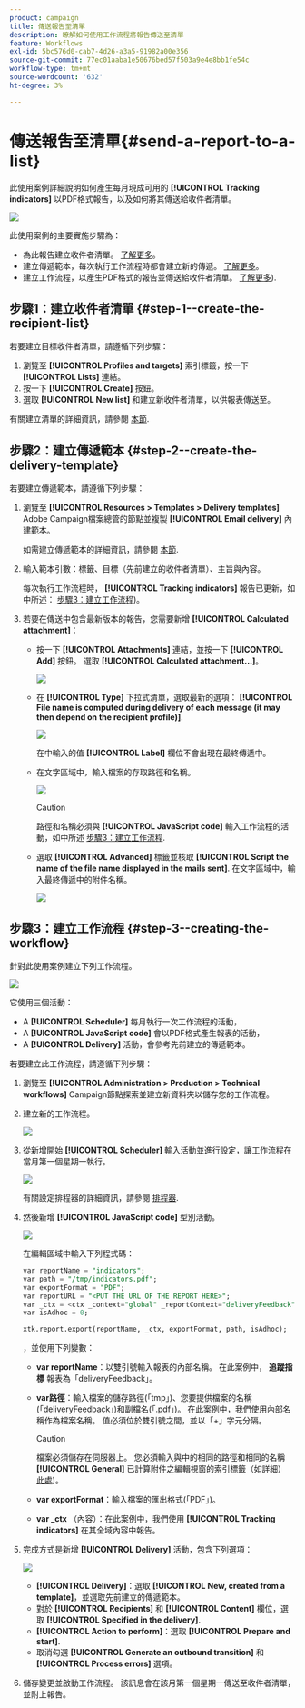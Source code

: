 ```yaml
---
product: campaign
title: 傳送報吿至清單
description: 瞭解如何使用工作流程將報告傳送至清單
feature: Workflows
exl-id: 5bc576d0-cab7-4d26-a3a5-91982a00e356
source-git-commit: 77ec01aaba1e50676bed57f503a9e4e8bb1fe54c
workflow-type: tm+mt
source-wordcount: '632'
ht-degree: 3%

---
```


# 傳送報吿至清單{#send-a-report-to-a-list}

此使用案例詳細說明如何產生每月現成可用的 **[!UICONTROL Tracking indicators]** 以PDF格式報告，以及如何將其傳送給收件者清單。

![](assets/use_case_report_intro.png)

此使用案例的主要實施步驟為：

* 為此報告建立收件者清單。 [了解更多](#step-1--create-the-recipient-list)。
* 建立傳遞範本，每次執行工作流程時都會建立新的傳遞。 [了解更多](#step-2--create-the-delivery-template)。
* 建立工作流程，以產生PDF格式的報告並傳送給收件者清單。 [了解更多](#step-3--create-the-workflow)).

## 步驟1：建立收件者清單 {#step-1--create-the-recipient-list}

若要建立目標收件者清單，請遵循下列步驟：

1. 瀏覽至 **[!UICONTROL Profiles and targets]** 索引標籤，按一下 **[!UICONTROL Lists]** 連結。
1. 按一下 **[!UICONTROL Create]** 按鈕。
1. 選取 **[!UICONTROL New list]** 和建立新收件者清單，以供報表傳送至。

有關建立清單的詳細資訊，請參閱 [本節](../../v8/audiences/create-audiences.md).

## 步驟2：建立傳遞範本 {#step-2--create-the-delivery-template}

若要建立傳遞範本，請遵循下列步驟：

1. 瀏覽至 **[!UICONTROL Resources > Templates > Delivery templates]** Adobe Campaign檔案總管的節點並複製 **[!UICONTROL Email delivery]** 內建範本。

   如需建立傳遞範本的詳細資訊，請參閱 [本節](../../v8/send/create-templates.md).

1. 輸入範本引數：標籤、目標（先前建立的收件者清單）、主旨與內容。

   每次執行工作流程時， **[!UICONTROL Tracking indicators]** 報告已更新，如中所述： [步驟3：建立工作流程](#step-3--creating-the-workflow))。

1. 若要在傳送中包含最新版本的報告，您需要新增 **[!UICONTROL Calculated attachment]**：

   * 按一下 **[!UICONTROL Attachments]** 連結，並按一下 **[!UICONTROL Add]** 按鈕。 選取 **[!UICONTROL Calculated attachment...]**。

      ![](assets/use_case_report_4.png)

   * 在 **[!UICONTROL Type]** 下拉式清單，選取最新的選項： **[!UICONTROL File name is computed during delivery of each message (it may then depend on the recipient profile)]**.

      ![](assets/use_case_report_5.png)

      在中輸入的值 **[!UICONTROL Label]** 欄位不會出現在最終傳遞中。

   * 在文字區域中，輸入檔案的存取路徑和名稱。

      ![](assets/use_case_report_6.png)

      >[!CAUTION]
      >
      >路徑和名稱必須與 **[!UICONTROL JavaScript code]** 輸入工作流程的活動，如中所述 [步驟3：建立工作流程](#step-3--creating-the-workflow).

   * 選取 **[!UICONTROL Advanced]** 標籤並核取 **[!UICONTROL Script the name of the file name displayed in the mails sent]**. 在文字區域中，輸入最終傳遞中的附件名稱。

      ![](assets/use_case_report_6b.png)

## 步驟3：建立工作流程 {#step-3--creating-the-workflow}

針對此使用案例建立下列工作流程。

![](assets/use_case_report_8.png)

它使用三個活動：

* A **[!UICONTROL Scheduler]** 每月執行一次工作流程的活動，
* A **[!UICONTROL JavaScript code]** 會以PDF格式產生報表的活動，
* A **[!UICONTROL Delivery]** 活動，會參考先前建立的傳遞範本。

若要建立此工作流程，請遵循下列步驟：

1. 瀏覽至 **[!UICONTROL Administration > Production > Technical workflows]** Campaign節點探索並建立新資料夾以儲存您的工作流程。
1. 建立新的工作流程。

   ![](assets/use_case_report_7.png)

1. 從新增開始 **[!UICONTROL Scheduler]** 輸入活動並進行設定，讓工作流程在當月第一個星期一執行。

   ![](assets/use_case_report_9.png)

   有關設定排程器的詳細資訊，請參閱 [排程器](scheduler.md).

1. 然後新增 **[!UICONTROL JavaScript code]** 型別活動。

   ![](assets/use_case_report_10.png)

   在編輯區域中輸入下列程式碼：

   ```sql
   var reportName = "indicators";
   var path = "/tmp/indicators.pdf";
   var exportFormat = "PDF";
   var reportURL = "<PUT THE URL OF THE REPORT HERE>";
   var _ctx = <ctx _context="global" _reportContext="deliveryFeedback" />
   var isAdhoc = 0;
   
   xtk.report.export(reportName, _ctx, exportFormat, path, isAdhoc);
   ```


   ，並使用下列變數：

   * **var reportName**：以雙引號輸入報表的內部名稱。 在此案例中， **追蹤指標** 報表為「deliveryFeedback」。
   * **var路徑**：輸入檔案的儲存路徑(「tmp」)、您要提供檔案的名稱(「deliveryFeedback」)和副檔名(「.pdf」)。 在此案例中，我們使用內部名稱作為檔案名稱。 值必須位於雙引號之間，並以「+」字元分隔。

      >[!CAUTION]
      >
      >檔案必須儲存在伺服器上。 您必須輸入與中的相同的路徑和相同的名稱 **[!UICONTROL General]** 已計算附件之編輯視窗的索引標籤（如詳細） [此處](#step-2--create-the-delivery-template))。

   * **var exportFormat**：輸入檔案的匯出格式(「PDF」)。
   * **var _ctx** （內容）：在此案例中，我們使用 **[!UICONTROL Tracking indicators]** 在其全域內容中報告。

1. 完成方式是新增 **[!UICONTROL Delivery]** 活動，包含下列選項：

   ![](assets/use_case_report_11.png)

   * **[!UICONTROL Delivery]**：選取 **[!UICONTROL New, created from a template]**，並選取先前建立的傳遞範本。
   * 對於 **[!UICONTROL Recipients]** 和 **[!UICONTROL Content]** 欄位，選取 **[!UICONTROL Specified in the delivery]**.
   * **[!UICONTROL Action to perform]**：選取 **[!UICONTROL Prepare and start]**.
   * 取消勾選 **[!UICONTROL Generate an outbound transition]** 和 **[!UICONTROL Process errors]** 選項。

1. 儲存變更並啟動工作流程。 該訊息會在該月第一個星期一傳送至收件者清單，並附上報告。

